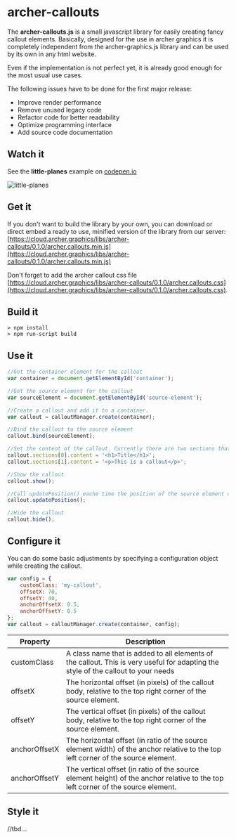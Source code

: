 # archer-callouts

The **archer-callouts.js** is a small javascript library for easily creating fancy callout elements. 
Basically, designed for the use in archer graphics it is completely independent from the archer-graphics.js library and can be used by its own in any html website.

Even if the implementation is not perfect yet, it is already good enough for the most usual use cases. 

The following issues have to be done for the first major release:
-	Improve render performance
-	Remove unused legacy code
-	Refactor code for better readability
-	Optimize programming interface
-	Add source code documentation

## Watch it

See the **little-planes** example on [codepen.io](https://codepen.io/archer-graphics/pen/BxjmmX)

![little-planes](examples/little-planes/assets/screenshot_01.png)

## Get it
If you don't want to build the library by your own, you can download or direct embed a ready to use, minified version of the library from our server: [https://cloud.archer.graphics/libs/archer-callouts/0.1.0/archer.callouts.min.js](https://cloud.archer.graphics/libs/archer-callouts/0.1.0/archer.callouts.min.js)

Don't forget to add the archer callout css file [https://cloud.archer.graphics/libs/archer-callouts/0.1.0/archer.callouts.css](https://cloud.archer.graphics/libs/archer-callouts/0.1.0/archer.callouts.css).

## Build it
```
> npm install
> npm run-script build
```

## Use it

```javascript
//Get the container element for the callout
var container = document.getElementById('container');

//Get the source element for the callout
var sourceElement = document.getElementById('source-element');

//Create a callout and add it to a container.
var callout = calloutManager.create(container);

//Bind the callout to the source element
callout.bind(sourceElement);

//Set the content of the callout. Currently there are two sections that can //be set separately. Use html to format your content to your needs.
callout.sections[0].content = '<h1>Title</h1>';
callout.sections[1].content = '<p>This is a callout</p>';

//Show the callout
callout.show();

//Call updatePosition() eache time the position of the source element changes
callout.updatePosition();

//Hide the callout
callout.hide();
```
## Configure it

You can do some basic adjustments by specifying a configuration
object while creating the callout.

```javascript
var config = {
    customClass: 'my-callout',
    offsetX: 70,
    offsetY: 40,
    anchorOffsetX: 0.5,
    anchorOffsetY: 0.5
};
var callout = calloutManager.create(container, config);
```

| Property | Description | 
| --- | --- | 
| customClass | A class name that is added to all elements of the callout. This is very useful for adapting the style of the callout to your needs |
| offsetX | The horizontal offset (in pixels) of the callout body, relative to the top right corner of the source element. |
| offsetY | The vertical offset (in pixels) of the callout body, relative to the top right corner of the source element. |
| anchorOffsetX | The horizontal offset (in ratio of the source element width) of the anchor relative to the top left corner of the source element. |
| anchorOffsetY | The vertical offset (in ratio of the source element height) of the anchor relative to the top left corner of the source element. |

## Style it
//tbd...
